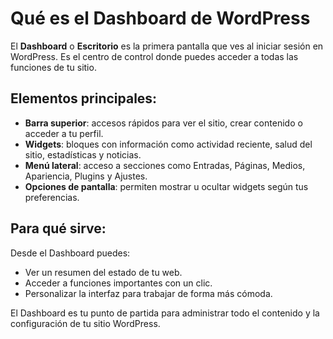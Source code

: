 # Qué es el Dashboard de WordPress

El **Dashboard** o **Escritorio** es la primera pantalla que ves al iniciar sesión en WordPress. Es el centro de control donde puedes acceder a todas las funciones de tu sitio.

## Elementos principales:
- **Barra superior**: accesos rápidos para ver el sitio, crear contenido o acceder a tu perfil.
- **Widgets**: bloques con información como actividad reciente, salud del sitio, estadísticas y noticias.
- **Menú lateral**: acceso a secciones como Entradas, Páginas, Medios, Apariencia, Plugins y Ajustes.
- **Opciones de pantalla**: permiten mostrar u ocultar widgets según tus preferencias.

## Para qué sirve:
Desde el Dashboard puedes:
- Ver un resumen del estado de tu web.
- Acceder a funciones importantes con un clic.
- Personalizar la interfaz para trabajar de forma más cómoda.

El Dashboard es tu punto de partida para administrar todo el contenido y la configuración de tu sitio WordPress.

